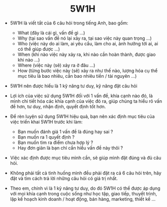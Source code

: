 <h1 align='center'> 5W1H </h1>

- 5W1H là viết tắt của 6 câu hỏi trong tiếng Anh, bao gồm: 
  - What (đây là cái gì, vấn đề gì …)
  - Why (tại sao vấn đề nó lại xảy ra, tại sao việc này quan trọng …)
  - Who (việc này do ai làm, ai yêu cầu, làm cho ai, ảnh hưởng tới ai, ai có thể giúp được …)
  - When (khi nào việc này xảy ra, khi nào cần hoàn thành, được giao khi nào …)
  - Where (việc này (sẽ) xảy ra ở đâu …)
  - How (từng bước việc này (sẽ) xảy ra như thế nào, lượng hóa cụ thể mục tiêu là bao nhiêu, cần bao nhiêu tiền / tài nguyên …)
- 5W1H nên được hiểu là 1 kỹ năng tư duy, kỹ năng đặt câu hỏi

- Lợi ích của việc sử dụng 5W1H đối với 1 vấn đề, khía cạnh nào đó, là mình chi tiết hóa các khía cạnh của việc đó ra, giúp chúng ta hiểu rõ vấn đề hơn, tư duy, nhận định, quyết định tốt hơn.

- Để rèn luyện sử dụng 5W1H hiệu quả, bạn nên xác định mục tiêu của việc triển khai 5W1H trước khi làm:
  - Bạn muốn đánh giá 1 vấn đề là đúng hay sai ? 
  - Bạn muốn ra 1 quyết định ? 
  - Bạn muốn tìm ra điểm chưa hợp lý ? 
  - Hay đơn giản là bạn chỉ cần hiểu vấn đề này thôi ?
- Việc xác định được mục tiêu mình cần, sẽ giúp mình đặt đúng và đủ câu hỏi.

- Không phải tất cả tình huống mình đều phải đặt ra cả 6 câu hỏi trên, hãy đặt và tìm cách trả lời những câu hỏi có giá trị nhất.

- Theo em, chính vì là 1 kỹ năng tư duy, do đó 5W1H có thể được áp dụng với mọi khía cạnh trong cuộc sống như học tập, giao tiếp, thuyết trình, lập kế hoạch     kinh doanh / hoạt động, bán hàng, marketing, thiết kế …
